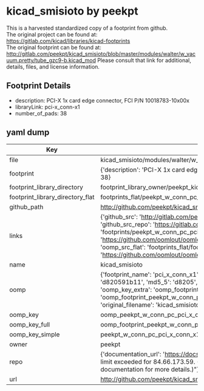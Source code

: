 # kicad_smisioto by peekpt  
This is a harvested standardized copy of a footprint from github.  
The original project can be found at:  
https://gitlab.com/kicad/libraries/kicad-footprints  
The original footprint can be found at:
http://gitlab.com/peekpt/kicad_smisioto/blob/master/modules/walter/w_vacuum.pretty/tube_gzc9-b.kicad_mod
Please consult that link for additional, details, files, and license information.  
## Footprint Details
* description: PCI-X 1x card edge connector, FCI P/N 10018783-10x00x  
* libraryLink: pci-x_conn-x1  
* number_of_pads: 38  
## yaml dump  
| Key | Value |  
| --- | --- |  
| file | kicad_smisioto/modules/walter/w_conn_pc.pretty/pci-x_conn-x1.kicad_mod |  
| footprint | {'description': 'PCI-X 1x card edge connector, FCI P/N 10018783-10x00x', 'libraryLink': 'pci-x_conn-x1', 'number_of_pads': 38} |  
| footprint_library_directory | footprint_library_owner/peekpt_kicad_smisioto |  
| footprint_library_directory_flat | footprints_flat/peekpt_w_conn_pc_pci_x_conn_x1/working |  
| github_path | http://github.com/peekpt/kicad_smisioto/blob/master/modules/walter/w_conn_pc.pretty/pci-x_conn-x1.kicad_mod |  
| links | {'github_src': 'http://gitlab.com/peekpt/kicad_smisioto/blob/master/modules/walter/w_vacuum.pretty/tube_gzc9-b.kicad_mod', 'github_src_repo': 'https://gitlab.com/kicad/libraries/kicad-footprints', 'oomp_bot': 'footprints/peekpt_w_conn_pc_pci_x_conn_x1/working', 'oomp_bot_github': 'https://github.com/oomlout/oomlout_oomp_footprint_bot/tree/main/footprints/peekpt_w_conn_pc_pci_x_conn_x1/working', 'oomp_src_flat': 'footprints_flat/footprints_flat/peekpt_w_conn_pc_pci_x_conn_x1/working', 'oomp_src_flat_github': 'https://github.com/oomlout/oomlout_oomp_footprint_src/tree/main/footprints_flat/peekpt_w_conn_pc_pci_x_conn_x1/working'} |  
| name | kicad_smisioto |  
| oomp | {'footprint_name': 'pci_x_conn_x1', 'library_name': 'w_conn_pc', 'md5': 'd820591b11135200457d81d0cc70f49c', 'md5_10': 'd820591b11', 'md5_5': 'd8205', 'md5_6': 'd82059', 'oomp_key': 'oomp_peekpt_w_conn_pc_pci_x_conn_x1', 'oomp_key_extra': 'oomp_footprint_peekpt_w_conn_pc_pci_x_conn_x1', 'oomp_key_full': 'oomp_footprint_peekpt_w_conn_pc_pci_x_conn_x1_d82059', 'oomp_key_simple': 'peekpt_w_conn_pc_pci_x_conn_x1', 'original_filename': 'kicad_smisioto/modules/walter/w_conn_pc.pretty/pci-x_conn-x1.kicad_mod', 'owner_name': 'peekpt'} |  
| oomp_key | oomp_peekpt_w_conn_pc_pci_x_conn_x1 |  
| oomp_key_full | oomp_footprint_peekpt_w_conn_pc_pci_x_conn_x1 |  
| oomp_key_simple | peekpt_w_conn_pc_pci_x_conn_x1 |  
| owner | peekpt |  
| repo | {'documentation_url': 'https://docs.github.com/rest/overview/resources-in-the-rest-api#rate-limiting', 'message': "API rate limit exceeded for 84.66.173.59. (But here's the good news: Authenticated requests get a higher rate limit. Check out the documentation for more details.)"} |  
| url | http://github.com/peekpt/kicad_smisioto |  


